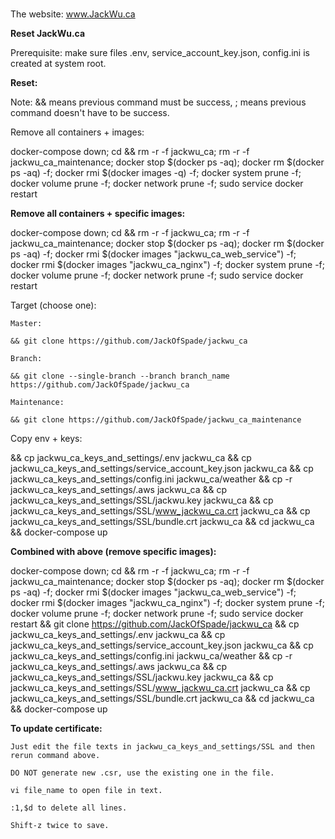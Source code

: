 #
The website: www.JackWu.ca

**Reset JackWu.ca**

Prerequisite: make sure files .env, service_account_key.json, config.ini is created at system root.

**Reset:**

Note: && means previous command must be success, ; means previous command doesn't have to be success.

Remove all containers + images:

docker-compose down; cd && rm -r -f jackwu_ca; rm -r -f jackwu_ca_maintenance; docker stop $(docker ps -aq); docker rm $(docker ps -aq) -f; docker rmi $(docker images -q) -f; docker system prune -f; docker volume prune -f; docker network prune -f; sudo service docker restart 

**Remove all containers + specific images:**

docker-compose down; cd && rm -r -f jackwu_ca; rm -r -f jackwu_ca_maintenance; docker stop $(docker ps -aq); docker rm $(docker ps -aq) -f; docker rmi $(docker images "jackwu_ca_web_service") -f; docker rmi $(docker images "jackwu_ca_nginx") -f; docker system prune -f; docker volume prune -f; docker network prune -f; sudo service docker restart

Target (choose one):

	Master:
 
	&& git clone https://github.com/JackOfSpade/jackwu_ca

	Branch:
 
	&& git clone --single-branch --branch branch_name https://github.com/JackOfSpade/jackwu_ca

	Maintenance: 
 
	&& git clone https://github.com/JackOfSpade/jackwu_ca_maintenance 

Copy env + keys:

&& cp jackwu_ca_keys_and_settings/.env jackwu_ca && cp jackwu_ca_keys_and_settings/service_account_key.json jackwu_ca && cp jackwu_ca_keys_and_settings/config.ini jackwu_ca/weather && cp -r jackwu_ca_keys_and_settings/.aws jackwu_ca && cp jackwu_ca_keys_and_settings/SSL/jackwu.key jackwu_ca &&  cp jackwu_ca_keys_and_settings/SSL/www_jackwu_ca.crt jackwu_ca && cp jackwu_ca_keys_and_settings/SSL/bundle.crt  jackwu_ca && cd jackwu_ca && docker-compose up


**Combined with above (remove specific images):**

docker-compose down; cd && rm -r -f jackwu_ca; rm -r -f jackwu_ca_maintenance; docker stop $(docker ps -aq); docker rm $(docker ps -aq) -f; docker rmi $(docker images "jackwu_ca_web_service") -f; docker rmi $(docker images "jackwu_ca_nginx") -f; docker system prune -f; docker volume prune -f; docker network prune -f; sudo service docker restart && git clone https://github.com/JackOfSpade/jackwu_ca && cp jackwu_ca_keys_and_settings/.env jackwu_ca && cp jackwu_ca_keys_and_settings/service_account_key.json jackwu_ca && cp jackwu_ca_keys_and_settings/config.ini jackwu_ca/weather && cp -r jackwu_ca_keys_and_settings/.aws jackwu_ca && cp jackwu_ca_keys_and_settings/SSL/jackwu.key jackwu_ca &&  cp jackwu_ca_keys_and_settings/SSL/www_jackwu_ca.crt jackwu_ca && cp jackwu_ca_keys_and_settings/SSL/bundle.crt  jackwu_ca && cd jackwu_ca && docker-compose up




**To update certificate:**

	Just edit the file texts in jackwu_ca_keys_and_settings/SSL and then rerun command above.
 
	DO NOT generate new .csr, use the existing one in the file.
 
	vi file_name to open file in text.
 
	:1,$d to delete all lines.
 
	Shift-z twice to save.
